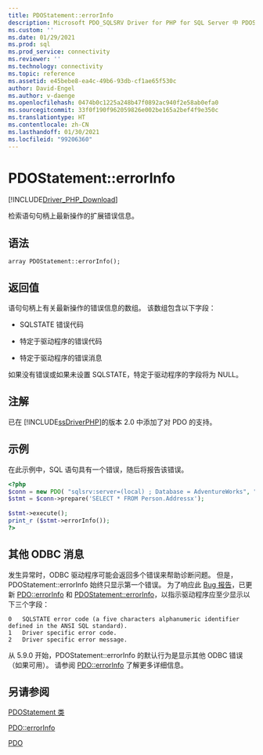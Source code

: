 ```yaml
---
title: PDOStatement::errorInfo
description: Microsoft PDO_SQLSRV Driver for PHP for SQL Server 中 PDOStatement::errorInfo 函数的 API 参考。
ms.custom: ''
ms.date: 01/29/2021
ms.prod: sql
ms.prod_service: connectivity
ms.reviewer: ''
ms.technology: connectivity
ms.topic: reference
ms.assetid: e45bebe8-ea4c-49b6-93db-cf1ae65f530c
author: David-Engel
ms.author: v-daenge
ms.openlocfilehash: 0474b0c1225a248b47f0892ac940f2e58ab0efa0
ms.sourcegitcommit: 33f0f190f962059826e002be165a2bef4f9e350c
ms.translationtype: HT
ms.contentlocale: zh-CN
ms.lasthandoff: 01/30/2021
ms.locfileid: "99206360"
---
```

# <a name="pdostatementerrorinfo"></a>PDOStatement::errorInfo
[!INCLUDE[Driver_PHP_Download](../../includes/driver_php_download.md)]

检索语句句柄上最新操作的扩展错误信息。  
  
## <a name="syntax"></a>语法  

```
array PDOStatement::errorInfo();
```
  
## <a name="return-value"></a>返回值  
语句句柄上有关最新操作的错误信息的数组。 该数组包含以下字段：  
  
-   SQLSTATE 错误代码  
  
-   特定于驱动程序的错误代码  
  
-   特定于驱动程序的错误消息  
  
如果没有错误或如果未设置 SQLSTATE，特定于驱动程序的字段将为 NULL。  
  
## <a name="remarks"></a>注解  
已在 [!INCLUDE[ssDriverPHP](../../includes/ssdriverphp_md.md)]的版本 2.0 中添加了对 PDO 的支持。  
  
## <a name="example"></a>示例  
在此示例中，SQL 语句具有一个错误，随后将报告该错误。  
  
```php
<?php  
$conn = new PDO( "sqlsrv:server=(local) ; Database = AdventureWorks", "", "");  
$stmt = $conn->prepare('SELECT * FROM Person.Addressx');  
  
$stmt->execute();  
print_r ($stmt->errorInfo());  
?>  
```

## <a name="additional-odbc-messages"></a>其他 ODBC 消息

发生异常时，ODBC 驱动程序可能会返回多个错误来帮助诊断问题。 但是，PDOStatement::errorInfo 始终只显示第一个错误。 为了响应此 [Bug 报告](https://bugs.php.net/bug.php?id=78196)，已更新 [PDO::errorInfo](https://www.php.net/manual/en/pdo.errorinfo.php) 和 [PDOStatement::errorInfo](https://www.php.net/manual/en/pdostatement.errorinfo.php)，以指示驱动程序应至少显示以下三个字段：
```
0   SQLSTATE error code (a five characters alphanumeric identifier defined in the ANSI SQL standard).
1   Driver specific error code.
2   Driver specific error message.
```

从 5.9.0 开始，PDOStatement::errorInfo 的默认行为是显示其他 ODBC 错误（如果可用）。 请参阅 [PDO::errorInfo](../../connect/php/pdo-errorinfo.md) 了解更多详细信息。
  
## <a name="see-also"></a>另请参阅  
[PDOStatement 类](../../connect/php/pdostatement-class.md)

[PDO::errorInfo](../../connect/php/pdo-errorinfo.md)

[PDO](https://php.net/manual/book.pdo.php)  
  
